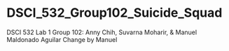# DSCI_532_Group102_Suicide_Squad
DSCI 532 Lab 1 Group 102: Anny Chih, Suvarna Moharir, &amp; Manuel Maldonado Aguilar
Change by Manuel
